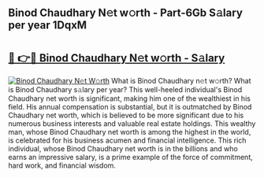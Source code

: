 ## Binod Chaudhary N𝚎t w𝚘rth - Part-6Gb S𝚊lary per year 1DqxM

# <h2><a href="http://gc3p3li.nevu.top/?p=Binod+Chaudhary">🔗 👉🔴 Binod Chaudhary N𝚎t w𝚘rth - S𝚊lary</a></h2>

[![Binod Chaudhary N𝚎t W𝚘rth](https://i.imgur.com/Oavwk0R.jpeg)](http://gc3p3li.nevu.top/?p=Binod+Chaudhary)
What is Binod Chaudhary n𝚎t w𝚘rth? What is Binod Chaudhary s𝚊lary per year?
This well-heeled individual's Binod Chaudhary net worth is significant, making him one of the wealthiest in his field. His annual compensation is substantial, but it is outmatched by Binod Chaudhary net worth, which is believed to be more significant due to his numerous business interests and valuable real estate holdings. This wealthy man, whose Binod Chaudhary net worth is among the highest in the world, is celebrated for his business acumen and financial intelligence. This rich individual, whose Binod Chaudhary net worth is in the billions and who earns an impressive salary, is a prime example of the force of commitment, hard work, and financial wisdom.
